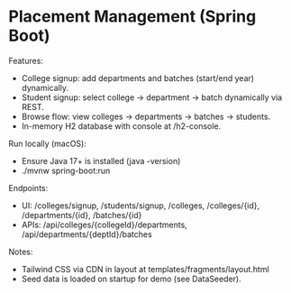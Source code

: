 # Placement Management (Spring Boot)

Features:

- College signup: add departments and batches (start/end year) dynamically.
- Student signup: select college -> department -> batch dynamically via REST.
- Browse flow: view colleges -> departments -> batches -> students.
- In-memory H2 database with console at /h2-console.

Run locally (macOS):

- Ensure Java 17+ is installed (java -version)
- ./mvnw spring-boot:run

Endpoints:

- UI: /colleges/signup, /students/signup, /colleges, /colleges/{id}, /departments/{id}, /batches/{id}
- APIs: /api/colleges/{collegeId}/departments, /api/departments/{deptId}/batches

Notes:

- Tailwind CSS via CDN in layout at templates/fragments/layout.html
- Seed data is loaded on startup for demo (see DataSeeder).
